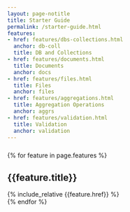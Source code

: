 ```yaml
---
layout: page-notitle
title: Starter Guide
permalink: /starter-guide.html
features:
- href: features/dbs-collections.html
  anchor: db-coll
  title: DB and Collections
- href: features/documents.html
  title: Documents
  anchor: docs
- href: features/files.html
  title: Files
  anchor: files
- href: features/aggregations.html
  title: Aggregation Operations
  anchor: aggrs
- href: features/validation.html
  title: Validation
  anchor: validation
---
```


<div style="margin-top: 25px"></div>

{% for feature in page.features %}
<div id="{{feature.anchor}}" class="section">
    <h2><strong>{{feature.title}}</strong></h2>
{% include_relative {{feature.href}} %}
</div>
{% endfor %}